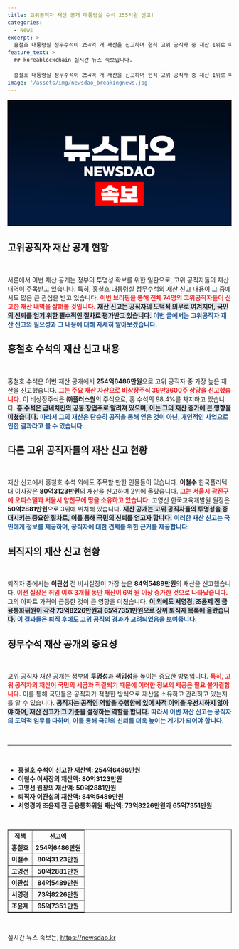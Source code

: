 ```yaml
---
title: 고위공직자 재산 공개 대통령실 수석 255억원 신고!
categories:
  - News
excerpt: >
  홍철호 대통령실 정무수석이 254억 개 재산을 신고하며 현직 고위 공직자 중 재산 1위로 떠올랐다. 그의 비상장주식 보유 현황과 퇴직자들의 재산 변화도 주목받고 있다. 클릭해서 자세한 내용을 알아보세요!
feature_text: >
  ## koreablockchain 실시간 뉴스 속보입니다.

  홍철호 대통령실 정무수석이 254억 개 재산을 신고하며 현직 고위 공직자 중 재산 1위로 떠올랐다. 그의 비상장주식 보유 현황과 퇴직자들의 재산 변화도 주목받고 있다. 클릭해서 자세한 내용을 알아보세요!
image: '/assets/img/newsdao_breakingnews.jpg'
---
```


<p><img src="/assets/img/newsdao_breakingnews.jpg" alt="koreablockchain 속보" /></p>

<h2 data-ke-size="size26">고위공직자 재산 공개 현황</h2>

<p data-ke-size="size16">&nbsp;</p>

<p>서론에서 이번 재산 공개는 정부의 투명성 확보를 위한 일환으로, 고위 공직자들의 재산 내역이 주목받고 있습니다. 특히, 홍철호 대통령실 정무수석의 재산 신고 내용이 그 중에서도 많은 큰 관심을 받고 있습니다. <b><span style="color: #ee2323;">이번 브리핑을 통해 전체 74명의 고위공직자들이 신고한 재산 내역을 살펴볼 것입니다.</span></b> <b><span style="background-color: #21538527;">재산 신고는 공직자의 도덕적 의무로 여겨지며, 국민의 신뢰를 얻기 위한 필수적인 절차로 평가받고 있습니다.</span></b> <b><span style="color: #1a5490;">이번 글에서는 고위공직자 재산 신고의 필요성과 그 내용에 대해 자세히 알아보겠습니다.</span></b></p>

<h2 data-ke-size="size26">홍철호 수석의 재산 신고 내용</h2>

<p data-ke-size="size16">&nbsp;</p>

<p>홍철호 수석은 이번 재산 공개에서 <b>254억6486만원</b>으로 고위 공직자 중 가장 높은 재산을 신고했습니다. <b><span style="color: #ee2323;">그는 주요 재산 자산으로 비상장주식 39만3600주 상당을 신고했습니다.</span></b> 이 비상장주식은 <b>㈜플러스원</b>의 주식으로, 홍 수석의 98.4%를 차지하고 있습니다. <b><span style="background-color: #21538527;">홍 수석은 굽네치킨의 공동 창업주로 알려져 있으며, 이는 그의 재산 증가에 큰 영향을 미쳤습니다.</span></b> <b><span style="color: #1a5490;">따라서 그의 재산은 단순히 공직을 통해 얻은 것이 아닌, 개인적인 사업으로 인한 결과라고 볼 수 있습니다.</span></b></p>

<h2 data-ke-size="size26">다른 고위 공직자들의 재산 신고 현황</h2>

<p data-ke-size="size16">&nbsp;</p>

<p>재산 신고에서 홍철호 수석 외에도 주목할 만한 인물들이 있습니다. <b>이철수</b> 한국폴리텍대 이사장은 <b>80억3123만원</b>의 재산을 신고하며 2위에 올랐습니다. <b><span style="color: #ee2323;">그는 서울시 광진구에 오피스텔과 서울시 양천구에 땅을 소유하고 있습니다.</span></b> 고영선 한국교육개발원 원장은 <b>50억2881만원</b>으로 3위에 위치해 있습니다. <b><span style="background-color: #21538527;">재산 공개는 고위 공직자들의 투명성을 증대시키는 중요한 절차로, 이를 통해 국민의 신뢰를 얻고자 합니다.</span></b> <b><span style="color: #1a5490;">이러한 재산 신고는 국민에게 정보를 제공하며, 공직자에 대한 견제를 위한 근거를 제공합니다.</span></b></p>

<h2 data-ke-size="size26">퇴직자의 재산 신고 현황</h2>

<p data-ke-size="size16">&nbsp;</p>

<p>퇴직자 중에서는 <b>이관섭</b> 전 비서실장이 가장 높은 <b>84억5489만원</b>의 재산을 신고했습니다. <b><span style="color: #ee2323;">이전 실장은 취임 이후 3개월 동안 재산이 6억 원 이상 증가한 것으로 나타났습니다.</span></b> 그의 아파트 가격이 급등한 것이 큰 영향을 미쳤습니다. <b><span style="background-color: #21538527;">이 외에도 서영경, 조윤제 전 금융통화위원이 각각 73억8226만원과 65억7351만원으로 상위 퇴직자 목록에 올랐습니다.</span></b> <b><span style="color: #1a5490;">이 결과들은 퇴직 후에도 고위 공직의 경과가 고려되었음을 보여줍니다.</span></b></p>

<h2 data-ke-size="size26">정무수석 재산 공개의 중요성</h2>

<p data-ke-size="size16">&nbsp;</p>

<p>고위 공직자 재산 공개는 정부의 <b>투명성</b>과 <b>책임성</b>을 높이는 중요한 방법입니다. <b><span style="color: #ee2323;">특히, 고위 공직자의 재산이 국민의 세금과 직결되기 때문에 이러한 정보의 제공은 필요 불가결합니다.</span></b> 이를 통해 국민들은 공직자가 적정한 방식으로 재산을 소유하고 관리하고 있는지를 알 수 있습니다. <b><span style="background-color: #21538527;">공직자는 공적인 역할을 수행함에 있어 사적 이익을 우선시하지 않아야 하며, 재산 신고가 그 기준을 설정하는 역할을 합니다.</span></b> <b><span style="color: #1a5490;">따라서 이번 재산 신고는 공직자의 도덕적 임무를 다하며, 이를 통해 국민의 신뢰를 더욱 높이는 계기가 되어야 합니다.</span></b></p>

<p data-ke-size="size16">&nbsp;</p>  

<hr>  

<p data-ke-size="size16">&nbsp;</p>  

<ul>  
<li><b>홍철호 수석이 신고한 재산액: 254억6486만원</b></li>  
<li><b>이철수 이사장의 재산액: 80억3123만원</b></li>  
<li><b>고영선 원장의 재산액: 50억2881만원</b></li>  
<li><b>퇴직자 이관섭의 재산액: 84억5489만원</b></li>  
<li><b>서영경과 조윤제 전 금융통화위원 재산액: 73억8226만원과 65억7351만원</b></li>  
</ul>  

<p data-ke-size="size16">&nbsp;</p>  

<table style="width: 100%; border-collapse: collapse;" border="1">  
<tr>  
<td style="text-align: center; height: 17px;"><b>직책</b></td>  
<td style="text-align: center; height: 17px;"><b>신고액</b></td>  
</tr>  
<tr>  
<td style="text-align: center; height: 17px;"><b>홍철호</b></td>  
<td style="text-align: center; height: 17px;"><b>254억6486만원</b></td>  
</tr>  
<tr>  
<td style="text-align: center; height: 17px;"><b>이철수</b></td>  
<td style="text-align: center; height: 17px;"><b>80억3123만원</b></td>  
</tr>  
<tr>  
<td style="text-align: center; height: 17px;"><b>고영선</b></td>  
<td style="text-align: center; height: 17px;"><b>50억2881만원</b></td>  
</tr>  
<tr>  
<td style="text-align: center; height: 17px;"><b>이관섭</b></td>  
<td style="text-align: center; height: 17px;"><b>84억5489만원</b></td>  
</tr>  
<tr>  
<td style="text-align: center; height: 17px;"><b>서영경</b></td>  
<td style="text-align: center; height: 17px;"><b>73억8226만원</b></td>  
</tr>  
<tr>  
<td style="text-align: center; height: 17px;"><b>조윤제</b></td>  
<td style="text-align: center; height: 17px;"><b>65억7351만원</b></td>  
</tr>  
</table>  

<p data-ke-size="size16">&nbsp;</p>  
실시간 뉴스 속보는, <a href="https://newsdao.kr" rel="dofollow">https://newsdao.kr</a>



